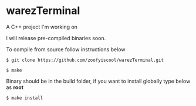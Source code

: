 # warezTerminal
A C++ project I'm working on

I will release pre-compiled binaries soon.

To compile from source follow instructions below
```
$ git clone https://github.com/zoofyiscool/warezTerminal.git
```
```
$ make
```
Binary should be in the build folder, if you want to install globally type below as **root**
```
$ make install
```
